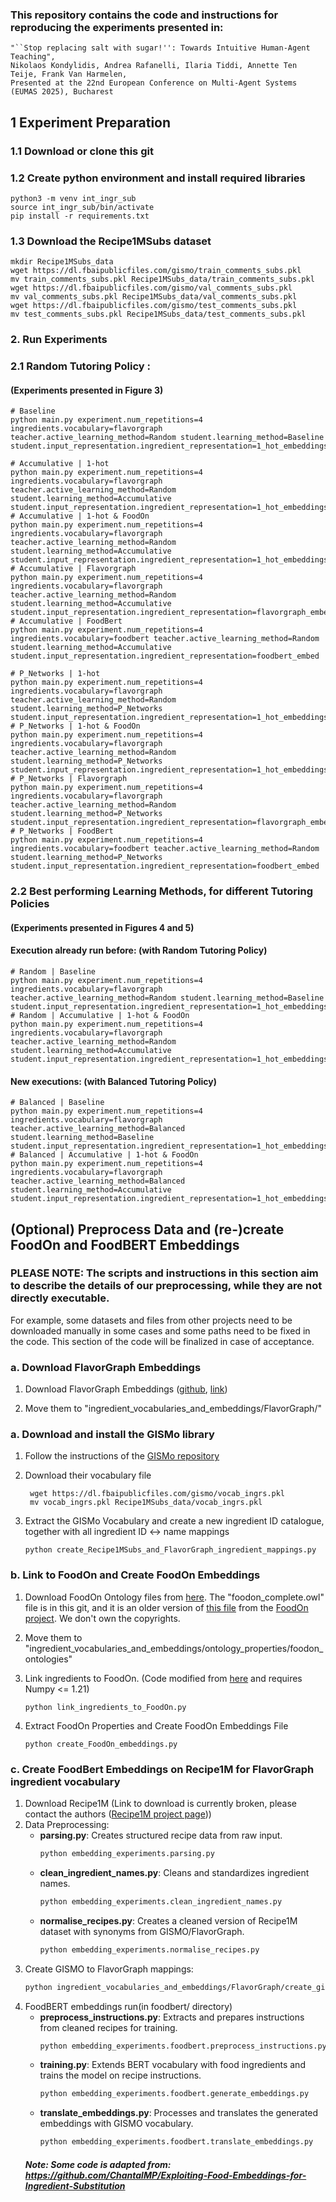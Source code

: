 ### This repository contains the code and instructions for reproducing the experiments presented in:

    "``Stop replacing salt with sugar!'': Towards Intuitive Human-Agent Teaching", 
    Nikolaos Kondylidis, Andrea Rafanelli, Ilaria Tiddi, Annette Ten Teije, Frank Van Harmelen, 
    Presented at the 22nd European Conference on Multi-Agent Systems (EUMAS 2025), Bucharest


## 1 Experiment Preparation
### 1.1 Download or clone this git
### 1.2 Create python environment and install required libraries

    python3 -m venv int_ingr_sub
    source int_ingr_sub/bin/activate
    pip install -r requirements.txt 

### 1.3 Download the Recipe1MSubs dataset

    mkdir Recipe1MSubs_data
    wget https://dl.fbaipublicfiles.com/gismo/train_comments_subs.pkl
    mv train_comments_subs.pkl Recipe1MSubs_data/train_comments_subs.pkl
    wget https://dl.fbaipublicfiles.com/gismo/val_comments_subs.pkl
    mv val_comments_subs.pkl Recipe1MSubs_data/val_comments_subs.pkl
    wget https://dl.fbaipublicfiles.com/gismo/test_comments_subs.pkl
    mv test_comments_subs.pkl Recipe1MSubs_data/test_comments_subs.pkl

### 2. Run Experiments

### 2.1 Random Tutoring Policy :
#### (Experiments presented in Figure 3)

    # Baseline
    python main.py experiment.num_repetitions=4 ingredients.vocabulary=flavorgraph teacher.active_learning_method=Random student.learning_method=Baseline student.input_representation.ingredient_representation=1_hot_embeddings

    # Accumulative | 1-hot
    python main.py experiment.num_repetitions=4 ingredients.vocabulary=flavorgraph teacher.active_learning_method=Random student.learning_method=Accumulative student.input_representation.ingredient_representation=1_hot_embeddings
    # Accumulative | 1-hot & FoodOn
    python main.py experiment.num_repetitions=4 ingredients.vocabulary=flavorgraph teacher.active_learning_method=Random student.learning_method=Accumulative student.input_representation.ingredient_representation=1_hot_embeddings_w_foodOn
    # Accumulative | Flavorgraph
    python main.py experiment.num_repetitions=4 ingredients.vocabulary=flavorgraph teacher.active_learning_method=Random student.learning_method=Accumulative student.input_representation.ingredient_representation=flavorgraph_embed
    # Accumulative | FoodBert
    python main.py experiment.num_repetitions=4 ingredients.vocabulary=foodbert teacher.active_learning_method=Random student.learning_method=Accumulative student.input_representation.ingredient_representation=foodbert_embed

    # P_Networks | 1-hot
    python main.py experiment.num_repetitions=4 ingredients.vocabulary=flavorgraph teacher.active_learning_method=Random student.learning_method=P_Networks student.input_representation.ingredient_representation=1_hot_embeddings
    # P_Networks | 1-hot & FoodOn
    python main.py experiment.num_repetitions=4 ingredients.vocabulary=flavorgraph teacher.active_learning_method=Random student.learning_method=P_Networks student.input_representation.ingredient_representation=1_hot_embeddings_w_foodOn
    # P_Networks | Flavorgraph
    python main.py experiment.num_repetitions=4 ingredients.vocabulary=flavorgraph teacher.active_learning_method=Random student.learning_method=P_Networks student.input_representation.ingredient_representation=flavorgraph_embed
    # P_Networks | FoodBert
    python main.py experiment.num_repetitions=4 ingredients.vocabulary=foodbert teacher.active_learning_method=Random student.learning_method=P_Networks student.input_representation.ingredient_representation=foodbert_embed

### 2.2 Best performing Learning Methods, for different Tutoring Policies
#### (Experiments presented in Figures 4 and 5)

#### Execution already run before: (with Random Tutoring Policy)
    
    # Random | Baseline
    python main.py experiment.num_repetitions=4 ingredients.vocabulary=flavorgraph teacher.active_learning_method=Random student.learning_method=Baseline student.input_representation.ingredient_representation=1_hot_embeddings
    # Random | Accumulative | 1-hot & FoodOn
    python main.py experiment.num_repetitions=4 ingredients.vocabulary=flavorgraph teacher.active_learning_method=Random student.learning_method=Accumulative student.input_representation.ingredient_representation=1_hot_embeddings_w_foodOn
    
#### New executions: (with Balanced Tutoring Policy)

    # Balanced | Baseline
    python main.py experiment.num_repetitions=4 ingredients.vocabulary=flavorgraph teacher.active_learning_method=Balanced student.learning_method=Baseline student.input_representation.ingredient_representation=1_hot_embeddings
    # Balanced | Accumulative | 1-hot & FoodOn
    python main.py experiment.num_repetitions=4 ingredients.vocabulary=flavorgraph teacher.active_learning_method=Balanced student.learning_method=Accumulative student.input_representation.ingredient_representation=1_hot_embeddings_w_foodOn




## (Optional) Preprocess Data and (re-)create FoodOn and FoodBERT Embeddings 
### PLEASE NOTE: The scripts and instructions in this section aim to describe the details of our preprocessing, while they are not directly executable.
For example, some datasets and files from other projects need to be downloaded manually in some cases and some paths need to be fixed in the code.
This section of the code will be finalized in case of acceptance.

 
### a. Download FlavorGraph Embeddings

1.  Download FlavorGraph Embeddings ([github](https://github.com/lamypark/FlavorGraph?tab=readme-ov-file), [link](https://drive.google.com/file/d/1MN2dGr-e8x09XSfj0kG4MahTRFY8GDw4/view?usp=sharing))

2.  Move them to "ingredient_vocabularies_and_embeddings/FlavorGraph/"

### a. Download and install the GISMo library
1. Follow the instructions of the [GISMo repository](https://github.com/facebookresearch/gismo/blob/main/gismo/README.md)
2. Download their vocabulary file

        wget https://dl.fbaipublicfiles.com/gismo/vocab_ingrs.pkl
        mv vocab_ingrs.pkl Recipe1MSubs_data/vocab_ingrs.pkl

3. Extract the GISMo Vocabulary and create a new ingredient ID catalogue, together with all ingredient ID <-> name mappings

       python create_Recipe1MSubs_and_FlavorGraph_ingredient_mappings.py

### b. Link to FoodOn and Create FoodOn Embeddings
1. Download FoodOn Ontology files from [here](https://github.com/boschresearch/EaT-PIM/tree/main/data/foodon_ontologies). The "foodon_complete.owl" file is in this git, and it is an older version of [this file](https://raw.githubusercontent.com/FoodOntology/foodon/master/foodon.owl) from the [FoodOn project](https://obofoundry.org/ontology/foodon.html). We don't own the copyrights.
2. Move them to "ingredient_vocabularies_and_embeddings/ontology_properties/foodon_ontologies"
3. Link ingredients to FoodOn. (Code modified from [here](https://github.com/boschresearch/EaT-PIM/blob/main/eatpim/etl/linkers/foodon_matcher.py) and requires Numpy <= 1.21)

       python link_ingredients_to_FoodOn.py

4. Extract FoodOn Properties and Create FoodOn Embeddings File

       python create_FoodOn_embeddings.py


### c. Create FoodBert Embeddings on Recipe1M for FlavorGraph ingredient vocabulary 

1. Download Recipe1M (Link to download is currently broken, please contact the authors ([Recipe1M project page](https://im2recipe.csail.mit.edu/)))
2. Data Preprocessing:
    - **parsing.py**: Creates structured recipe data from raw input.
      ```bash
      python embedding_experiments.parsing.py
      
    - **clean_ingredient_names.py**: Cleans and standardizes ingredient names.
      ```bash
      python embedding_experiments.clean_ingredient_names.py
      
    - **normalise_recipes.py**: Creates a cleaned version of Recipe1M dataset with synonyms from GISMO/FlavorGraph.
      ```bash
      python embedding_experiments.normalise_recipes.py

3. Create GISMO to FlavorGraph mappings:
   ```bash
   python ingredient_vocabularies_and_embeddings/FlavorGraph/create_gismo_to_flavorgraph_ingredient_name_mapping.py
   
5. FoodBERT embeddings run(in foodbert/ directory)
   - **preprocess_instructions.py**: Extracts and prepares instructions from cleaned recipes for training.
     ```bash
     python embedding_experiments.foodbert.preprocess_instructions.py
     
   - **training.py**: Extends BERT vocabulary with food ingredients and trains the model on recipe instructions.
     ```bash
     python embedding_experiments.foodbert.generate_embeddings.py
     
   - **translate_embeddings.py**: Processes and translates the generated embeddings with GISMO vocabulary.
     ```bash
     python embedding_experiments.foodbert.translate_embeddings.py
     
    ##### Note: Some code is adapted from: https://github.com/ChantalMP/Exploiting-Food-Embeddings-for-Ingredient-Substitution
   
            
